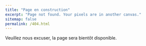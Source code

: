 ```yaml
---
title: "Page en construction"
excerpt: "Page not found. Your pixels are in another canvas."
sitemap: false
permalink: /404.html
---
```


Veuillez nous excuser, la page sera bientôt disponible.

